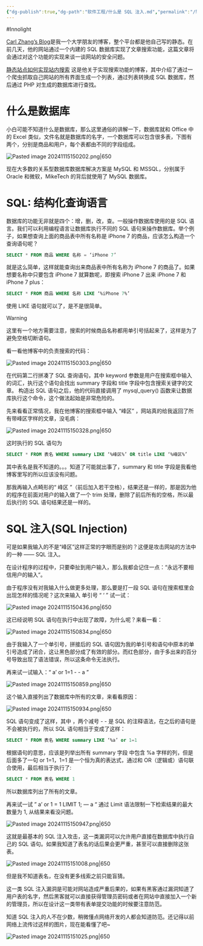 ```yaml
---
{"dg-publish":true,"dg-path":"软件工程/什么是 SQL 注入.md","permalink":"/软件工程/什么是 SQL 注入/","created":"2024-11-15T14:53:34.074+08:00","updated":"2024-11-18T10:53:25.622+08:00"}
---
```


#Innolight

[Carl Zhang’s Blog](https://carlzhang.net/)是我一个大学朋友的博客，整个平台都是他自己写的静态。在前几天，他的网站通过一个内建的 SQL 数据库实现了文章搜索功能，这篇文章将会通过对这个功能的实现来谈一谈网站的安全问题。

[静态站点如何实现站内搜索](https://carlzhang.net/technology/blog_site_search.html) 这是他关于实现搜索功能的博客，其中介绍了通过一个爬虫抓取自己网站的所有界面生成一个列表，通过列表转换成 SQL 数据库，然后通过 PHP 对生成的数据库进行查找。

# 什么是数据库

小白可能不知道什么是数据库，那么这里通俗的讲解一下，数据库就和 Office 中的 Excel 类似，文件名就是数据库的名字，一个数据库可以包含很多表，下图有两个，分别是商品和用户，每个表都由不同的字段组成。

![Pasted image 20241115150202.png|650](/img/user/0.Asset/resource/Pasted%20image%2020241115150202.png)

现在大多数的关系型数据库数据库解决方案是 MySQL 和 MSSQL，分别属于 Oracle 和微软，MikeTech 的背后就使用了 MySQL 数据库。

# SQL: 结构化查询语言

数据库的功能无非就是四个：增，删，改，查。一般操作数据库使用的是 SQL 语言。我们可以利用编程语言让数据库执行不同的 SQL 语句来操作数据库。举个例子，如果想查询上面的商品表中所有名称是 iPhone 7 的商品，应该怎么构造一个查询语句呢？

``` sql
SELECT * FROM 商品 WHERE 名称 = ‘iPhone 7’
```

就是这么简单，这样就能查询出来商品表中所有名称为 iPhone 7 的商品了。如果想要名称中只要包含 iPhone 7 就算数呢，即搜索 iPhone 7 出来 iPhone 7 和 iPhone 7 plus：

``` sql
SELECT * FROM 商品 WHERE 名称 LIKE ‘%iPhone 7%’
```

使用 LIKE 语句就可以了，是不是很简单。

> [!WARNING]
> 这里有一个地方需要注意，搜索的时候商品名称都用单引号括起来了，这样是为了避免空格切断语句。

看一看他博客中的负责搜索的代码：

![Pasted image 20241115150303.png|650](/img/user/0.Asset/resource/Pasted%20image%2020241115150303.png)

在代码第二行拼凑了 SQL 查询语句，其中 keyword 参数是用户在搜索框中输入的词汇，执行这个语句会找出 summary 字段和 title 字段中包含搜索关键字的文章。 构造出 SQL 语句之后，他的代码直接调用了 mysql_query() 函数来让数据库执行这个命令，这个做法起始是非常危险的。

先来看看正常情况，我在他博客的搜索框中输入 “峰区” ，网站真的给我返回了所有带峰区字样的文章，没毛病：

![Pasted image 20241115150328.png|650](/img/user/0.Asset/resource/Pasted%20image%2020241115150328.png)

这时执行的 SQL 语句为

``` sql
SELECT * FROM 表名 WHERE summary LIKE ‘%峰区%’ OR title LIKE ‘%峰区%’
```

其中表名是我不知道的。。。知道了可能就出事了，summary 和 title 字段是我看他博客里写的所以应该没有问题。

那我再输入点畸形的“ 峰区 ”（前后加入若干空格），结果还是一样的，那是因为他的程序在前面对用户的输入做了一个 trim 处理，删除了前后所有的空格，所以最后执行的 SQL 语句结果还是一样的。

# SQL 注入(SQL Injection)

可是如果我输入的不是“峰区”这样正常的字眼而是别的？这便是攻击网站的方法中的一种 —— SQL 注入。

在设计程序的过程中，只要牵扯到用户输入，那么我都会记住一点：“永远不要相信用户的输入”。

由于程序没有对我输入什么做更多处理，那么要是打一段 SQL 语句在搜索框里会出现怎样的情况呢？这次来输入 单引号 “ ‘ ” 试一试：

![Pasted image 20241115150436.png|650](/img/user/0.Asset/resource/Pasted%20image%2020241115150436.png)

这已经说明 SQL 语句在执行中出现了故障，为什么呢？来看一看：

![Pasted image 20241115150834.png|650](/img/user/0.Asset/resource/Pasted%20image%2020241115150834.png)

由于我输入了一个单引号，拼接后的 SQL 语句因为我的单引号和语句中原本的单引号造成了闭合，这让黑色部分成了有效的部分。而红色部分，由于多出来的百分号导致出现了语法错误，所以这条命令无法执行。

再来试一试输入：“ a’ or 1=1 - - a ”

![Pasted image 20241115150859.png|650](/img/user/0.Asset/resource/Pasted%20image%2020241115150859.png)

这个输入直接列出了数据库中所有的文章，来看看原因：

![Pasted image 20241115150934.png|650](/img/user/0.Asset/resource/Pasted%20image%2020241115150934.png)

SQL 语句变成了这样，其中 ，两个减号 - - 是 SQL 的注释语法，在之后的语句是不会被执行的，所以 SQL 语句相当于变成了这样：

``` sql
SELECT * FROM 表名 WHERE summary LIKE ‘%a’ or 1=1
```

根据语句的意思，应该是列举出所有 summary 字段 中包含 %a 字样的列，但是后面多了一句 or 1=1，1=1 是一个恒为真的表达式，通过和 OR（逻辑或）语句联合使用，最后相当于执行了:

``` sql
SELECT * FROM 表名 WHERE 1
```

所以数据库列出了所有的文章。

再来试一试 ” a’ or 1 = 1 LIMIT 1; — a “ 通过 Limit 语法限制一下检索结果的最大数量为 1, 从结果来看没问题。

![Pasted image 20241115150947.png|650](/img/user/0.Asset/resource/Pasted%20image%2020241115150947.png)

这就是最基本的 SQL 注入攻击，这一类漏洞可以允许用户直接在数据库中执行自己的 SQL 语句。如果我知道了表名的话后果会更严重，甚至可以直接删除这张表。

![Pasted image 20241115151008.png|650](/img/user/0.Asset/resource/Pasted%20image%2020241115151008.png)

但是我不知道表名，在没有更多线索之前只能盲猜。

这一类 SQL 注入漏洞是可能对网站造成严重后果的，如果有黑客通过漏洞知道了用户表的名字，然后黑客就可以直接获得管理员密码或者在网站中直接加入一个新的管理员，所以在设计这一类带有表单提交功能的时候要注意防范。

知道 SQL 注入的人不在少数，稍微懂点网络开发的人都会知道防范。还记得以前网络上流传过这样的图片，现在能看懂了吧~

![Pasted image 20241115151025.png|650](/img/user/0.Asset/resource/Pasted%20image%2020241115151025.png)
